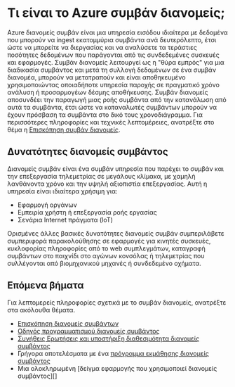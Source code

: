 <properties
    pageTitle="Τι είναι το Azure συμβάν διανομείς; | Microsoft Azure"
    description="Επισκόπηση και την περιγραφή του Azure διανομείς συμβάντος"
    services="event-hubs"
    documentationCenter=".net"
    authors="sethmanheim"
    manager="timlt"
    editor=""/>

<tags
    ms.service="event-hubs"
    ms.workload="na"
    ms.tgt_pltfrm="na"
    ms.devlang="na"
    ms.topic="get-started-article"
    ms.date="08/17/2016"
    ms.author="sethm"/>

# <a name="what-is-azure-event-hubs"></a>Τι είναι το Azure συμβάν διανομείς;

Azure διανομείς συμβάν είναι μια υπηρεσία εισόδου ιδιαίτερα με δεδομένα που μπορούν να ingest εκατομμύρια συμβάντα ανά δευτερόλεπτο, έτσι ώστε να μπορείτε να διεργασίας και να αναλύσετε τα τεράστιες ποσότητες δεδομένων που παράγονται από τις συνδεδεμένες συσκευές και εφαρμογές. Συμβάν διανομείς λειτουργεί ως η "θύρα εμπρός" για μια διαδικασία συμβάντος και μετά τη συλλογή δεδομένων σε ένα συμβάν διανομέα, μπορούν να μετατραπούν και είναι αποθηκευμένο χρησιμοποιώντας οποιαδήποτε υπηρεσία παροχής σε πραγματικό χρόνο ανάλυση ή προσαρμογέων δέσμης αποθήκευσης. Συμβάν διανομείς αποσυνδέει την παραγωγή μιας ροής συμβάντα από την κατανάλωση από αυτά τα συμβάντα, έτσι ώστε να καταναλωτές συμβάντων μπορούν να έχουν πρόσβαση τα συμβάντα στο δικό τους χρονοδιάγραμμα. Για περισσότερες πληροφορίες και τεχνικές λεπτομέρειες, ανατρέξτε στο θέμα η [Επισκόπηση συμβάν διανομείς](event-hubs-overview.md).

## <a name="event-hubs-capabilities"></a>Δυνατότητες διανομείς συμβάντος

Διανομείς συμβάν είναι ένα συμβάν υπηρεσία που παρέχει το συμβάν και την επεξεργασία τηλεμετρίας σε μεγάλους κλίμακα, με χαμηλή λανθάνοντα χρόνο και την υψηλή αξιοπιστία επεξεργασίας. Αυτή η υπηρεσία είναι ιδιαίτερα χρήσιμη για:

- Εφαρμογή οργάνων
- Εμπειρία χρήστη ή επεξεργασία ροής εργασίας
- Σενάρια Internet πράγματα (IoT)

Ορισμένες άλλες βασικές δυνατότητες διανομείς συμβάν συμπεριλάβετε συμπεριφορά παρακολούθησης σε εφαρμογές για κινητές συσκευές, κυκλοφορίας πληροφορίες από το web συμπλεγμάτων, καταγραφή συμβάντων στο παιχνίδι στο αγώνων κονσόλας ή τηλεμετρίας που συλλέγονται από βιομηχανικού μηχανές ή συνδεδεμένο οχήματα.

## <a name="next-steps"></a>Επόμενα βήματα

Για λεπτομερείς πληροφορίες σχετικά με το συμβάν διανομείς, ανατρέξτε στα ακόλουθα θέματα.

- [Επισκόπηση διανομείς συμβάντων](event-hubs-overview.md)
- [Οδηγός προγραμματισμού διανομείς συμβάντος](event-hubs-programming-guide.md)
- [Συνήθεις Ερωτήσεις και υποστήριξη διαθεσιμότητα διανομείς συμβάντος](event-hubs-availability-and-support-faq.md)
- Γρήγορα αποτελέσματα με ένα [πρόγραμμα εκμάθησης διανομείς συμβάντος][]
- Μια ολοκληρωμένη [δείγμα εφαρμογής που χρησιμοποιεί διανομείς συμβάντος][]

[Πρόγραμμα εκμάθησης διανομείς συμβάντος]: event-hubs-csharp-ephcs-getstarted.md
[δείγμα εφαρμογής που χρησιμοποιεί το συμβάν διανομείς]: https://code.msdn.microsoft.com/Service-Bus-Event-Hub-286fd097
